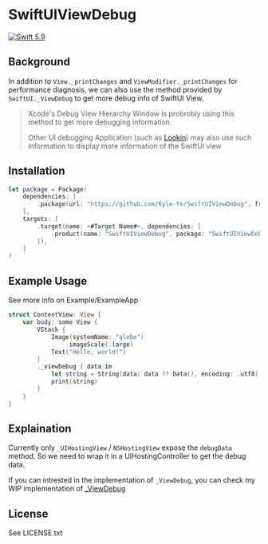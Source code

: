 # SwiftUIViewDebug

[![Swift 5.9](https://img.shields.io/badge/Swift-5.9-ED523F.svg?style=flat)](https://swift.org/)

## Background

In addition to `View._printChanges` and `ViewModifier._printChanges` for performance diagnosis, we can also use the method provided by `SwiftUI._ViewDebug` to get more debug info of SwiftUI View.

> Xcode's Debug View Hierarchy Window is probrobly using this method to get more debugging information.
> 
> Other UI debugging Application (such as [Lookin](https://github.com/hughkli/Lookin)) may also use such information to display more information of the SwiftUI view

## Installation

```swift
let package = Package(
    dependencies: [
        .package(url: "https://github.com/Kyle-Ye/SwiftUIViewDebug", from: "1.0.0"),
    ],
    targets: [
        .target(name: <#Target Name#>, dependencies: [
            .product(name: "SwiftUIViewDebug", package: "SwiftUIViewDebug"),
        ]),
    ]
)
```

## Example Usage

See more info on Example/ExampleApp

```swift
struct ContentView: View {
    var body: some View {
        VStack {
            Image(systemName: "globe")
                .imageScale(.large)
            Text("Hello, world!")
        }
        ._viewDebug { data in
            let string = String(data: data ?? Data(), encoding: .utf8) ?? ""
            print(string)
        }
    }
}
```

## Explaination

Currently only `_UIHostingView` / `NSHostingView` expose the `debugData` method. So we need to wrap it in a UIHostingController to get the debug data.

If you can intrested in the implementation of `_ViewDebug`, you can check my WIP implementation of [_ViewDebug](https://github.com/Kyle-Ye/OpenSwiftUI/blob/1bebc5d5d8a8c1228da9c262b599ac256f9f1467/Sources/OpenSwiftUI/View/Debug/TODO/_ViewDebug.swift)

## License

See LICENSE.txt